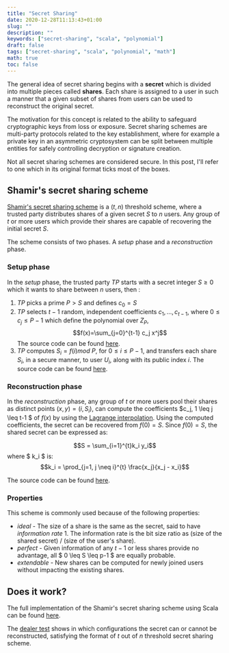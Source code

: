 ```yaml
---
title: "Secret Sharing"
date: 2020-12-28T11:13:43+01:00
slug: ""
description: ""
keywords: ["secret-sharing", "scala", "polynomial"]
draft: false
tags: ["secret-sharing", "scala", "polynomial", "math"]
math: true
toc: false
---
```


The general idea of secret sharing begins with a __secret__ which is divided into multiple pieces called __shares__. Each share is assigned to a user in such a manner that a given subset of shares from users can be used to reconstruct the original secret.

The motivation for this concept is related to the ability to safeguard cryptographic keys from loss or exposure. Secret sharing schemes are multi-party protocols related to the key establishment, where for example a private key in an asymmetric cryptosystem can be split between multiple entities for safely controlling decryption or signature creation.

Not all secret sharing schemes are considered secure. In this post, I'll refer to one which in its original format ticks most of the boxes. 

## Shamir's secret sharing scheme
[Shamir's secret sharing scheme](https://dl.acm.org/doi/abs/10.1145/359168.359176) is a $(t,n)$ threshold scheme, where a trusted party distributes shares of a given secret $S$ to $n$ users. Any group of $t$ or more users which provide their shares are capable of recovering the initial secret $S$.


The scheme consists of two phases. A *setup* phase and a *reconstruction* phase. 

### Setup phase
In the *setup* phase, the trusted party $TP$ starts with a secret integer $S \geq 0$ which it wants to share between $n$ users, then : 
1. $TP$ picks a prime $P \gt S$ and defines $c_0=S$
2. $TP$ selects $t-1$ random, independent coefficients $c_1,\dots,c_{t-1}$, where $0 \leq c_j \leq P-1$ which define the polynomial over $Z_P$, $$f(x)=\sum_{j=0}^{t-1} c_j x^j$$
 The source code can be found [here](https://github.com/alexgb1/secret-sharing/blob/main/src/main/scala/org/example/secretsharing/shamir/ShamirSecretSharingScheme.scala#L48).
3. $TP$ computes $S_i=f(i) mod \ P$, for $0 \leq i \leq P-1$, and transfers each share $S_i$, in a secure manner, to user $U_i$, along with its public index $i$. The source code can be found [here](https://github.com/alexgb1/secret-sharing/blob/main/src/main/scala/org/example/secretsharing/shamir/ShamirSecretSharingScheme.scala#L14).

### Reconstruction phase
In the *reconstruction* phase, any group of $t$ or more users pool their shares as distinct points $(x, y) = (i, S_i)$, can compute the coefficients $c_j, 1 \leq j \leq t-1 $ of $f(x)$ by using the [Lagrange interpolation](https://en.wikipedia.org/wiki/Lagrange_polynomial). Using the computed coefficients, the secret can be recovered from $f(0) = S$. Since $f(0) = S$, the shared secret can be expressed as:

 $$S = \sum_{i=1}^{t}k_i y_i$$ where $ k_i $ is: $$k_i = \prod_{j=1, j \neq i}^{t} \frac{x_j}{x_j - x_i}$$

The source code can be found [here](https://github.com/alexgb1/secret-sharing/blob/main/src/main/scala/org/example/secretsharing/shamir/ShamirSecretSharingScheme.scala#L22).
### Properties
This scheme is commonly used because of the following properties:
* *ideal* - The size of a share is the same as the secret, said to have *information rate* 1. The information rate is the bit size ratio as (size of the shared secret) / (size of the user's share).
* *perfect* - Given information of any $t-1$ or less shares provide no advantage, all $
0 \leq S \leq p-1 $ are equally probable.
* *extendable* - New shares can be computed for newly joined users without impacting the existing shares.


## Does it work?

The full implementation of the Shamir's secret sharing scheme using Scala can be found [here](https://github.com/alexgb1/secret-sharing).

The [dealer test](https://github.com/alexgb1/secret-sharing/blob/main/src/test/scala/org/example/secretsharing/DealerTest.scala#L11) shows in which configurations the secret can or cannot be reconstructed, satisfying the format of $t$ out of $n$ threshold secret sharing scheme.